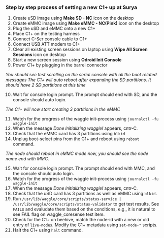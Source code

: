 ### Step by step process of setting a new C1+ up at Surya

1. Create uSD image using **Make SD - NC** icon on the desktop
2. Create eMMC image using **Make eMMC - NC(Pink)** icon on the desktop
3. Plug the uSD and eMMC onto a new C1+
4. Place C1+ on the testing harness
5. Connect C-Ser console cable to C1+
6. Connect USB ATT modem to C1+ 
7. Clear all existing screen sessions on laptop using **Wipe All Screen Sessions** icon on desktop
8. Start a new screen session using **Odroid Init Console**
9. Power C1+ by plugging in the barrel connector

*You should see test scrolling on the serial console with all the boot related messages*
*The C1+ will auto reboot after expanding the SD partitions. It should have 2 SD partitions at this time*
  
10. Wait for console login prompt. The prompt should end with SD, and the console should auto login. 

*The C1+ will now start creating 3 partitions in the eMMC*

11. Watch for the progress of the waggle init-process using `journalctl -fu waggle-init`
12. When the message *Done Initializing waggle!* appears, cntr-C. 
13. Check that the eMMC card has 3 partitions using `blkid` 
14. Unplug boot-select pins from the C1+ and reboot using `reboot` command. 

*The node should reboot in eMMC mode now, you should see the node name end with MMC.*

15. Wait for console login prompt. The prompt should end with MMC, and the console should auto login. 
16. Watch for the progress of the waggle init-process using `journalctl -fu waggle-init`
17. When the message *Done Initializing waggle!* appears, cntr-C. 
18. Check that the uSD card has 3 partitions as well as eMMC using `blkid`.
19. Run `/usr/lib/waggle/core/scripts/status-service | /usr/lib/waggle/core/scripts/status-validator` to get test results. See `FAIL`s and evaludate them based on the conditions, e.g., it is natural to see FAIL flag on waggle_coresense test item.
19. Check for the C1+ on beehive, match the node-id with a new or old entry of `live-nodes`. Modify the C1+ metadata using `set-node-*` scripts. 
20. Halt the C1+ using `halt` command. 

